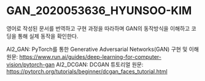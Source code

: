 # GAN_2020053636_HYUNSOO-KIM
영어로 작성된 문서를 번역하고 구현 과정을 따라하며 GAN의 동작방식을 이해하고 코딩을 통해 실제 동작을 확인한다.

AI2_GAN:   PyTorch를 통한 Generative Adversarial Networks(GAN) 구현 및 이해
           원문: https://www.run.ai/guides/deep-learning-for-computer-vision/pytorch-gan
AI2_DCGAN: DCGAN 튜토리얼
           원문: https://pytorch.org/tutorials/beginner/dcgan_faces_tutorial.html
